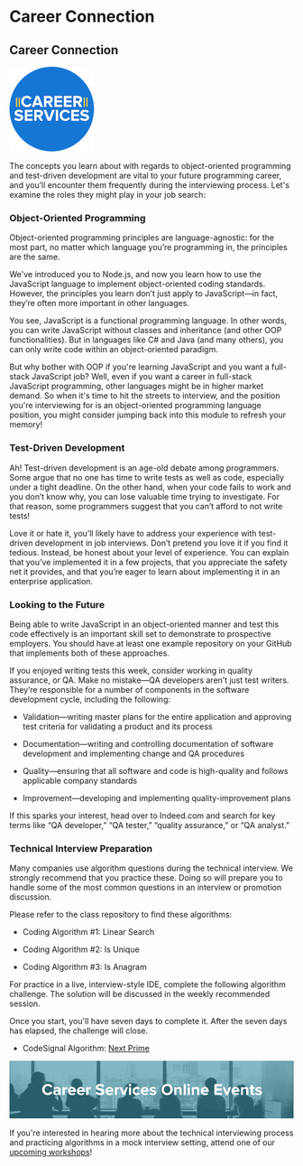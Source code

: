 # Career Connection

## Career Connection

![Career Services Logo](./assets/cs_logo.png#right)

The concepts you learn about with regards to object-oriented programming and test-driven development are vital to your future programming career, and you’ll encounter them frequently during the interviewing process. Let's examine the roles they might play in your job search:

### Object-Oriented Programming

Object-oriented programming principles are language-agnostic: for the most part, no matter which language you’re programming in, the principles are the same.

We've introduced you to Node.js, and now you learn how to use the JavaScript language to implement object-oriented coding standards. However, the principles you learn don’t just apply to JavaScript&mdash;in fact, they’re often more important in other languages.

You see, JavaScript is a functional programming language. In other words, you can write JavaScript without classes and inheritance (and other OOP functionalities). But in languages like C# and Java (and many others), you can only write code within an object-oriented paradigm.

But why bother with OOP if you're learning JavaScript and you want a full-stack JavaScript job? Well, even if you want a career in full-stack JavaScript programming, other languages might be in higher market demand. So when it's time to hit the streets to interview, and the position you're interviewing for is an object-oriented programming language position, you might consider jumping back into this module to refresh your memory!

### Test-Driven Development

Ah! Test-driven development is an age-old debate among programmers. Some argue that no one has time to write tests as well as code, especially under a tight deadline. On the other hand, when your code fails to work and you don’t know why, you can lose valuable time trying to investigate. For that reason, some programmers suggest that you can’t afford to not write tests!

Love it or hate it, you’ll likely have to address your experience with test-driven development in job interviews. Don’t pretend you love it if you find it tedious. Instead, be honest about your level of experience. You can explain that you’ve implemented it in a few projects, that you appreciate the safety net it provides, and that you’re eager to learn about implementing it in an enterprise application. 

### Looking to the Future

Being able to write JavaScript in an object-oriented manner and test this code effectively is an important skill set to demonstrate to prospective employers. You should have at least one example repository on your GitHub that implements both of these approaches.

If you enjoyed writing tests this week, consider working in quality assurance, or QA. Make no mistake&mdash;QA developers aren’t just test writers. They’re responsible for a number of components in the software development cycle, including the following:

- Validation&mdash;writing master plans for the entire application and approving test criteria for validating a product and its process

- Documentation&mdash;writing and controlling documentation of software development and implementing change and QA procedures

- Quality&mdash;ensuring that all software and code is high-quality and follows applicable company standards

- Improvement&mdash;developing and implementing quality-improvement plans

If this sparks your interest, head over to Indeed.com and search for key terms like “QA developer,” “QA tester,” “quality assurance,” or “QA analyst.”

### Technical Interview Preparation

Many companies use algorithm questions during the technical interview. We strongly recommend that you practice these. Doing so will prepare you to handle some of the most common questions in an interview or promotion discussion.

Please refer to the class repository to find these algorithms:

- Coding Algorithm #1: Linear Search

- Coding Algorithm #2: Is Unique

- Coding Algorithm #3: Is Anagram

For practice in a live, interview-style IDE, complete the following algorithm challenge. The solution will be discussed in the weekly recommended session.

Once you start, you'll have seven days to complete it. After the seven days has elapsed, the challenge will close.

- CodeSignal Algorithm: [Next Prime](https://app.codesignal.com/public-test/7wsdGsoYtdM8narY9/j2q8xRbzqXKT8k)

![online-events](./assets/online-events.png)

If you're interested in hearing more about the technical interviewing process and practicing algorithms in a mock interview setting, attend one of our [upcoming workshops](https://careerservicesonlineevents.splashthat.com/)!
